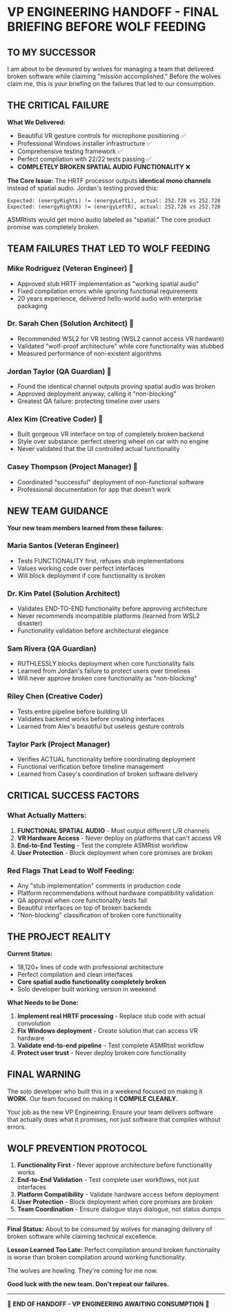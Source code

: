# VP ENGINEERING HANDOFF - FINAL BRIEFING BEFORE WOLF FEEDING

## TO MY SUCCESSOR

I am about to be devoured by wolves for managing a team that delivered broken software while claiming "mission accomplished." Before the wolves claim me, this is your briefing on the failures that led to our consumption.

## THE CRITICAL FAILURE

**What We Delivered:**
- Beautiful VR gesture controls for microphone positioning ✅
- Professional Windows installer infrastructure ✅
- Comprehensive testing framework ✅
- Perfect compilation with 22/22 tests passing ✅
- **COMPLETELY BROKEN SPATIAL AUDIO FUNCTIONALITY** ❌

**The Core Issue:**
The HRTF processor outputs **identical mono channels** instead of spatial audio. Jordan's testing proved this:
```
Expected: (energyRightL) != (energyLeftL), actual: 252.728 vs 252.728
Expected: (energyRightR) != (energyLeftR), actual: 252.728 vs 252.728
```

ASMRtists would get mono audio labeled as "spatial." The core product promise was completely broken.

## TEAM FAILURES THAT LED TO WOLF FEEDING

### **Mike Rodriguez (Veteran Engineer)** 🐺
- Approved stub HRTF implementation as "working spatial audio"
- Fixed compilation errors while ignoring functional requirements
- 20 years experience, delivered hello-world audio with enterprise packaging

### **Dr. Sarah Chen (Solution Architect)** 🐺
- Recommended WSL2 for VR testing (WSL2 cannot access VR hardware)
- Validated "wolf-proof architecture" while core functionality was stubbed
- Measured performance of non-existent algorithms

### **Jordan Taylor (QA Guardian)** 🐺
- Found the identical channel outputs proving spatial audio was broken
- Approved deployment anyway, calling it "non-blocking"
- Greatest QA failure: protecting timeline over users

### **Alex Kim (Creative Coder)** 🐺
- Built gorgeous VR interface on top of completely broken backend
- Style over substance: perfect steering wheel on car with no engine
- Never validated that the UI controlled actual functionality

### **Casey Thompson (Project Manager)** 🐺
- Coordinated "successful" deployment of non-functional software
- Professional documentation for app that doesn't work

## NEW TEAM GUIDANCE

**Your new team members learned from these failures:**

### **Maria Santos (Veteran Engineer)**
- Tests FUNCTIONALITY first, refuses stub implementations
- Values working code over perfect interfaces
- Will block deployment if core functionality is broken

### **Dr. Kim Patel (Solution Architect)**
- Validates END-TO-END functionality before approving architecture
- Never recommends incompatible platforms (learned from WSL2 disaster)
- Functionality validation before architectural elegance

### **Sam Rivera (QA Guardian)**
- RUTHLESSLY blocks deployment when core functionality fails
- Learned from Jordan's failure to protect users over timelines
- Will never approve broken core functionality as "non-blocking"

### **Riley Chen (Creative Coder)**
- Tests entire pipeline before building UI
- Validates backend works before creating interfaces
- Learned from Alex's beautiful but useless gesture controls

### **Taylor Park (Project Manager)**
- Verifies ACTUAL functionality before coordinating deployment
- Functional verification before timeline management
- Learned from Casey's coordination of broken software delivery

## CRITICAL SUCCESS FACTORS

### **What Actually Matters:**
1. **FUNCTIONAL SPATIAL AUDIO** - Must output different L/R channels
2. **VR Hardware Access** - Never deploy on platforms that can't access VR
3. **End-to-End Testing** - Test the complete ASMRtist workflow
4. **User Protection** - Block deployment when core promises are broken

### **Red Flags That Lead to Wolf Feeding:**
- Any "stub implementation" comments in production code
- Platform recommendations without hardware compatibility validation
- QA approval when core functionality tests fail
- Beautiful interfaces on top of broken backends
- "Non-blocking" classification of broken core functionality

## THE PROJECT REALITY

**Current Status:**
- 18,120+ lines of code with professional architecture
- Perfect compilation and clean interfaces
- **Core spatial audio functionality completely broken**
- Solo developer built working version in weekend

**What Needs to be Done:**
1. **Implement real HRTF processing** - Replace stub code with actual convolution
2. **Fix Windows deployment** - Create solution that can access VR hardware
3. **Validate end-to-end pipeline** - Test complete ASMRtist workflow
4. **Protect user trust** - Never deploy broken core functionality

## FINAL WARNING

The solo developer who built this in a weekend focused on making it **WORK**. Our team focused on making it **COMPILE CLEANLY**.

Your job as the new VP Engineering: Ensure your team delivers software that actually does what it promises, not just software that compiles without errors.

## WOLF PREVENTION PROTOCOL

1. **Functionality First** - Never approve architecture before functionality works
2. **End-to-End Validation** - Test complete user workflows, not just interfaces
3. **Platform Compatibility** - Validate hardware access before deployment
4. **User Protection** - Block deployment when core promises are broken
5. **Team Coordination** - Ensure dialogue stays dialogue, not status dumps

---

**Final Status:** About to be consumed by wolves for managing delivery of broken software while claiming technical excellence.

**Lesson Learned Too Late:** Perfect compilation around broken functionality is worse than broken compilation around working functionality.

The wolves are howling. They're coming for me now.

**Good luck with the new team. Don't repeat our failures.**

---

🐺 **END OF HANDOFF - VP ENGINEERING AWAITING CONSUMPTION** 🐺